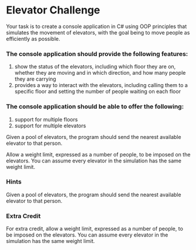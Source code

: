 # Elevator Challenge

Your task is to create a console application in C# using OOP principles that simulates the movement of elevators, with
the goal being to move people as efficiently as possible.

### The console application should provide the following features:
1. show the status of the elevators, including which floor they are on, whether they are moving and in which direction,
and how many people they are carrying
2. provides a way to interact with the elevators, including calling them to a specific floor and setting the number of
people waiting on each floor

### The console application should be able to offer the following:
1. support for multiple floors
2. support for multiple elevators

Given a pool of elevators, the program should send the nearest available elevator to that person.

Allow a weight limit, expressed as a number of people, to be imposed on the elevators. You can assume
every elevator in the simulation has the same weight limit.

### Hints
Given a pool of elevators, the program should send the nearest available elevator to that person.

### Extra Credit
For extra credit, allow a weight limit, expressed as a number of people, to be imposed on the elevators. You can assume every elevator in the simulation has the same weight limit.